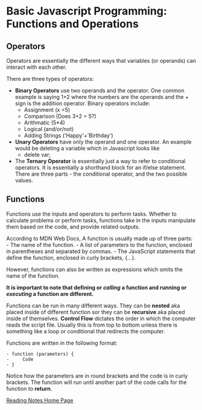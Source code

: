 # Basic Javascript Programming: Functions and Operations

## Operators
Operators are essentially the different ways that variables (or operands) can interact with each other. 

There are three types of operators:
- **Binary Operators** use two operands and the operator. One common example is saying 1+2 where the numbers are the operands and the + sign is the addition operator. Binary operators include:
    - Assignment (x =5)
    - Comparison (Does 3+2 = 5?)
    - Arithmatic (5*4)
    - Logical (and/or/not)
    - Adding Strings ('Happy'+'Birthday')
- **Unary Operators** have only the operand and one operator. An example would be deleting a variable which in Javascript looks like 
    - delete var;
- The **Ternary Operator** is essentially just a way to refer to conditional operators. It is essentially a shorthand block for an if/else statement. There are three parts - the conditional operator, and the two possible values.  

## Functions
Functions use the inputs and operators to perform tasks. Whether to calculate problems or perform tasks, functions take in the inputs manipulate them based on the code, and provide related outputs.

According to MDN Web Docs, A function is usually made up of three parts:
    - The name of the function.
    - A list of parameters to the function, enclosed in parentheses and separated by commas.
    - The JavaScript statements that define the function, enclosed in curly brackets, {...}.

However, functions can also be written as expressions which omits the name of the function. 

**It is important to note that defining or *calling* a function and running or *executing* a function are different.**

Functions can be run in many different ways. They can be **nested** aka placed inside of different function sor they can be **recursive** aka placed inside of themselves. **Control Flow** dictates the order in which the computer reads the script file. Usually this is from top to bottom unless there is something like a loop or conditional that redirects the computer. 

Functions are written in the following format:

    - function (parameters) {
    -     Code
    - }

Notice how the parameters are in round brackets and the code is in curly brackets. The function will run until another part of the code calls for the function to **return**.


[Reading Notes Home Page](README.md)